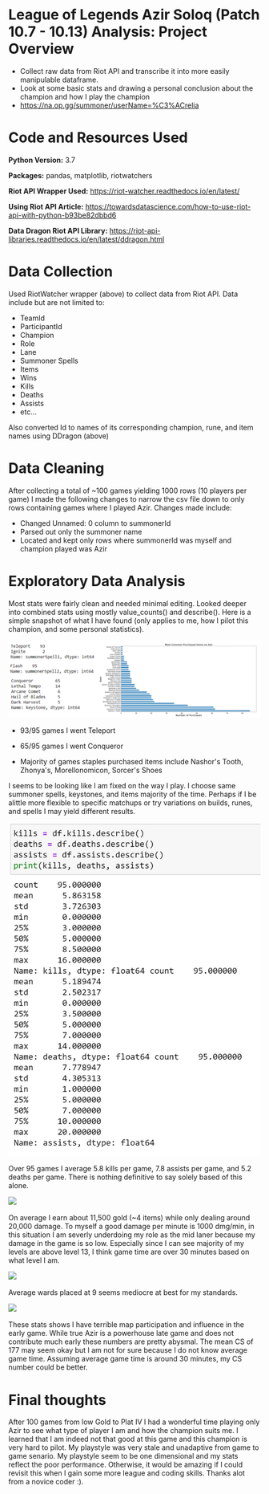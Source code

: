 # League of Legends Azir Soloq (Patch 10.7 - 10.13) Analysis: Project Overview

* Collect raw data from Riot API and transcribe it into more easily manipulable dataframe.
* Look at some basic stats and drawing a personal conclusion about the champion and how I play the champion
* https://na.op.gg/summoner/userName=%C3%ACrelia

# Code and Resources Used
**Python Version:** 3.7

**Packages:** pandas, matplotlib, riotwatchers

**Riot API Wrapper Used:** https://riot-watcher.readthedocs.io/en/latest/

**Using Riot API Article:** https://towardsdatascience.com/how-to-use-riot-api-with-python-b93be82dbbd6

**Data Dragon Riot API Library:** https://riot-api-libraries.readthedocs.io/en/latest/ddragon.html

# Data Collection
Used RiotWatcher wrapper (above) to collect data from Riot API. Data include but are not limited to:
* TeamId  
* ParticipantId
* Champion 
* Role
* Lane
* Summoner Spells
* Items
* Wins
* Kills
* Deaths
* Assists
* etc...

Also converted Id to names of its corresponding champion, rune, and item names using DDragon (above)

# Data Cleaning
After collecting a total of ~100 games yielding 1000 rows (10 players per game) I made the following changes to narrow the csv file down to only rows containing games where I played Azir. Changes made include:
* Changed Unnamed: 0 column to summonerId
* Parsed out only the summoner name
* Located and kept only rows where summonerId was myself and champion played was Azir

# Exploratory Data Analysis
Most stats were fairly clean and needed minimal editing. Looked deeper into combined stats using mostly value_counts() and describe().
Here is a simple snapshot of what I have found (only applies to me, how I pilot this champion, and some personal statistics).

<img src="Images/ss, keystone, items.png">

* 93/95 games I went Teleport

* 65/95 games I went Conqueror

* Majority of games staples purchased items include Nashor's Tooth, Zhonya's, Morellonomicon, Sorcer's Shoes

I seems to be looking like I am fixed on the way I play. I choose same summoner spells, keystones, and items majority of the time. Perhaps if I be alittle more flexible to specific matchups or try variations on builds, runes, and spells I may yield different results.


<img src="Images/kda.jpg">

Over 95 games I average 5.8 kills per game, 7.8 assists per game, and 5.2 deaths per game. There is nothing definitive to say solely based of this alone.


<img src="gold, damage done, champ level.jpg">

On average I earn about 11,500 gold (~4 items) while only dealing around 20,000 damage. To myself a good damage per minute is 1000 dmg/min, in this situation I am severly underdoing my role as the mid laner because my damage in the game is so low. Especially since I can see majority of my levels are above level 13, I think game time are over 30 minutes based on what level I am.

<img src="wards placed.jpg">

Average wards placed at 9 seems mediocre at best for my standards.

<img src="first stats.jpg">

These stats shows I have terrible map participation and influence in the early game. While true Azir is a powerhouse late game and does not contribute much early these numbers are pretty abysmal. The mean CS of 177 may seem okay but I am not for sure because I do not know average game time. Assuming average game time is around 30 minutes, my CS number could be better.


# Final thoughts

After 100 games from low Gold to Plat IV I had a wonderful time playing only Azir to see what type of player I am and how the champion suits me. I learned that I am indeed not that good at this game and this champion is very hard to pilot. My playstyle was very stale and unadaptive from game to game senario. My playstyle seem to be one dimensional and my stats reflect the poor performance. Otherwise, it would be amazing if I could revisit this when I gain some more league and coding skills. Thanks alot from a novice coder :).
